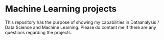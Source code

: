 # Machine Learning projects

This repository has the purpose of showing my capabilities in Dataanalysis / Data Science and Machine Learning. Please do contant me if there are any questions regarding the projects.

